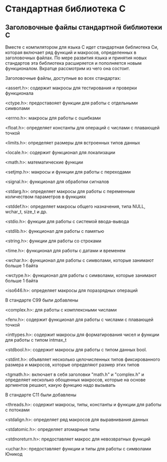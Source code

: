 # Стандартная библиотека С

## Заголовочные файлы стандартной библиотеки С

Вместе с компилятором для языка С идет стандартная библиотека Си, которая включает ряд функций и макросов, определенных в заголовочных файлах. По мере развития языка и принятия новых стандартов эта библиотека расширяется и пополняется новым функционалом. Вкратце рассмотрим из чего она состоит.

Заголовочные файлы, доступные во всех стандартах:

<assert.h>: содержит макросы для тестирования и проверки функционала

<ctype.h>: предоставояет функции для работы с отдельными символами

<errno.h>: макросы для работы с ошибками

<float.h>: определяет константы для операций с числами с плавающей точкой

<limits.h>: определяет размеры для встроенных типов данных

<locale.h>: содержит функционал для локализации

<math.h>: математические функции

<setjmp.h>: макросы и функции для работы с переходами

<signal.h>: функционал для обработки сигналов

<stdarg.h>: определяет макросы для работы с переменным количеством параметров в функциях

<stddef.h>: определяет макросы общего назначения, типа NULL, wchar_t, size_t и др.

<stdio.h>: функции для работы с системой ввода-вывода

<stdlib.h>: функционал для работы с памятью

<string.h>: функции для работы со строками

<time.h>: функционал для работы с датами и временем

<wchar.h>:  функционал для работы с символами, которые занимают больше 1 байта

<wctype.h>: функционал для работы с символами, которые занимают больше 1 байта

<iso646.h>: определяет макросы для поразрядных операций

В стандарте C99 были добавлены

<complex.h>: для работы с комплексными числами

<fenv.h>: содержит функционал для работы с числами с плавающей точкой

<inttypes.h>: содержит макросы для форматирования чисел и функции для работы с типом intmax_t

<stdbool.h>: содержит макросы для работы с типом данных bool.

<stdint.h>:  объявляет несколько целочисленных типов фиксированного размера и макросов, которые определяют размер этих типов

<tgmath.h>: включает в себя заголовки "math.h" и "complex.h" и определяет несколько обощенных макросов, которые на основе аргментов решают, какую функцию надо вызывать

В стандарте C11 были добавлены

<threads.h>: содержит макросы, типы, константы и функции для работы с потоками

<stdalign.h>: определяет ряд макросов для выравнивания данных

<stdatomic.h>: определяет атомарные типы

<stdnoreturn.h>: предоставляет макрос для невозвратных функций

<uchar.h>: предоставляет функции и типы для работы с символами Юникод

